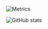 ![Metrics](https://metrics.lecoq.io/Jye-AU?template=classic&base.header=0&base.activity=0&base.community=0&base.repositories=0&base.metadata=0&config.timezone=Australia%2FPerth)

![GitHub stats](https://github-readme-stats.vercel.app/api?username=Jye-AU&show_icons=true&theme=radical)  

